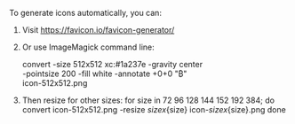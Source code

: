 <!-- Placeholder for PWA Icons -->
<!-- 
  Note: Replace these placeholders with actual icon files
  
  Required icon sizes for PWA:
  - icon-72x72.png
  - icon-96x96.png
  - icon-128x128.png
  - icon-144x144.png
  - icon-152x152.png
  - icon-192x192.png
  - icon-384x384.png
  - icon-512x512.png
  
  You can generate these icons using:
  1. Online tools: https://www.pwabuilder.com/imageGenerator
  2. Or use a design tool (Figma, Photoshop, etc.)
  
  Icon design suggestions:
  - Use JPL Invest branding colors (#1a237e)
  - Include a recognizable symbol (chart, portfolio, money)
  - Ensure good contrast for visibility
  - Test on both light and dark backgrounds
-->

To generate icons automatically, you can:
1. Visit https://favicon.io/favicon-generator/
2. Or use ImageMagick command line:
   
   convert -size 512x512 xc:#1a237e -gravity center \
   -pointsize 200 -fill white -annotate +0+0 "₿" \
   icon-512x512.png
   
3. Then resize for other sizes:
   for size in 72 96 128 144 152 192 384; do
     convert icon-512x512.png -resize ${size}x${size} icon-${size}x${size}.png
   done
